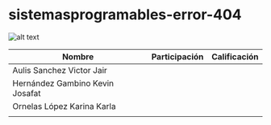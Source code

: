 # sistemasprogramables-error-404

![alt text](https://external-content.duckduckgo.com/iu/?u=https%3A%2F%2Fthumbs.dreamstime.com%2Ft%2Ferror-isolated-icon-simple-element-illustration-programming-concept-icons-editable-logo-sign-symbol-design-white-142291263.jpg&f=1&nofb=1 "Logo Title Text 1")

| Nombre                          | Participación | Calificación |
|---------------------------------|---------------|--------------|
| Aulis Sanchez Victor Jair       |               |              |
| Hernández Gambino Kevin Josafat |               |              |
| Ornelas López Karina Karla      |               |              |
|                                 |               |              |
